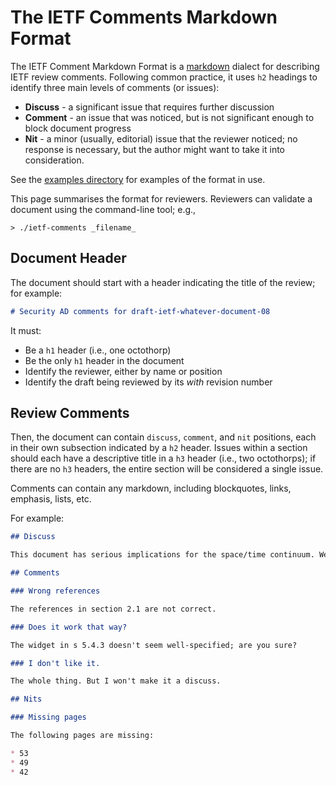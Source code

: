 # The IETF Comments Markdown Format

The IETF Comment Markdown Format is a [markdown](https://commonmark.org) dialect for describing IETF review comments. Following common practice, it uses `h2` headings to identify three main levels of comments (or issues):

* **Discuss** - a significant issue that requires further discussion
* **Comment** - an issue that was noticed, but is not significant enough to block document progress
* **Nit** - a minor (usually, editorial) issue that the reviewer noticed; no response is necessary, but the author might want to take it into consideration.

See the [examples directory](https://github.com/mnot/ietf-comments/tree/main/examples) for examples of the format in use.

This page summarises the format for reviewers. Reviewers can validate a document using the command-line tool; e.g.,

~~~ shell
> ./ietf-comments _filename_
~~~

## Document Header

The document should start with a header indicating the title of the review; for example:

~~~ markdown
# Security AD comments for draft-ietf-whatever-document-08
~~~

It must:
* Be a `h1` header (i.e., one octothorp)
* Be the only `h1` header in the document
* Identify the reviewer, either by name or position
* Identify the draft being reviewed by its _with_ revision number


## Review Comments

Then, the document can contain `discuss`, `comment`, and `nit` positions, each in their own subsection indicated by a `h2` header. Issues within a section should each have a descriptive title in a `h3` header (i.e., two octothorps); if there are no `h3` headers, the entire section will be considered a single issue.

Comments can contain any markdown, including blockquotes, links, emphasis, lists, etc.

For example:

~~~ markdown
## Discuss

This document has serious implications for the space/time continuum. We should discuss.

## Comments

### Wrong references

The references in section 2.1 are not correct.

### Does it work that way?

The widget in s 5.4.3 doesn't seem well-specified; are you sure?

### I don't like it.

The whole thing. But I won't make it a discuss.

## Nits

### Missing pages

The following pages are missing:

* 53
* 49
* 42

~~~



